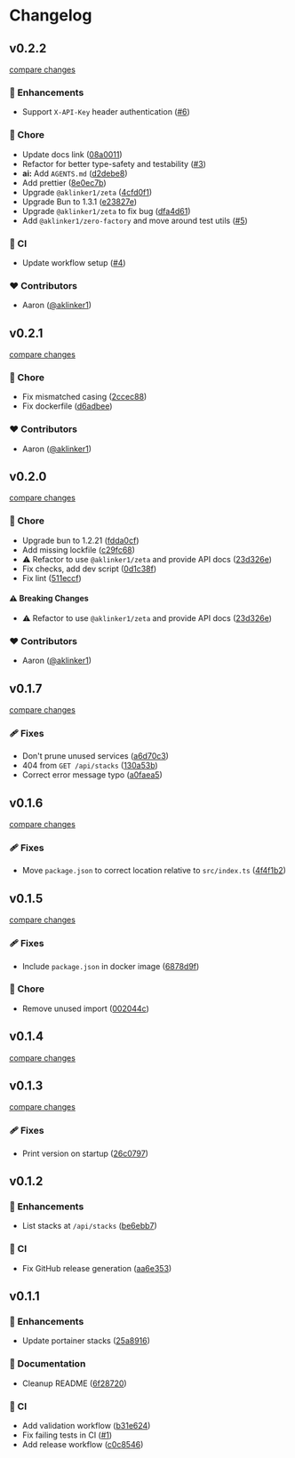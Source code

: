 # Changelog

## v0.2.2

[compare changes](https://github.com/aklinker1/portainer-stack-webhook/compare/v0.2.1...v0.2.2)

### 🚀 Enhancements

- Support `X-API-Key` header authentication ([#6](https://github.com/aklinker1/portainer-stack-webhook/pull/6))

### 🏡 Chore

- Update docs link ([08a0011](https://github.com/aklinker1/portainer-stack-webhook/commit/08a0011))
- Refactor for better type-safety and testability ([#3](https://github.com/aklinker1/portainer-stack-webhook/pull/3))
- **ai:** Add `AGENTS.md` ([d2debe8](https://github.com/aklinker1/portainer-stack-webhook/commit/d2debe8))
- Add prettier ([8e0ec7b](https://github.com/aklinker1/portainer-stack-webhook/commit/8e0ec7b))
- Upgrade `@aklinker1/zeta` ([4cfd0f1](https://github.com/aklinker1/portainer-stack-webhook/commit/4cfd0f1))
- Upgrade Bun to 1.3.1 ([e23827e](https://github.com/aklinker1/portainer-stack-webhook/commit/e23827e))
- Upgrade `@aklinker1/zeta` to fix bug ([dfa4d61](https://github.com/aklinker1/portainer-stack-webhook/commit/dfa4d61))
- Add `@aklinker1/zero-factory` and move around test utils ([#5](https://github.com/aklinker1/portainer-stack-webhook/pull/5))

### 🤖 CI

- Update workflow setup ([#4](https://github.com/aklinker1/portainer-stack-webhook/pull/4))

### ❤️ Contributors

- Aaron ([@aklinker1](https://github.com/aklinker1))

## v0.2.1

[compare changes](https://github.com/aklinker1/portainer-stack-webhook/compare/v0.2.0...v0.2.1)

### 🏡 Chore

- Fix mismatched casing ([2ccec88](https://github.com/aklinker1/portainer-stack-webhook/commit/2ccec88))
- Fix dockerfile ([d6adbee](https://github.com/aklinker1/portainer-stack-webhook/commit/d6adbee))

### ❤️ Contributors

- Aaron ([@aklinker1](https://github.com/aklinker1))

## v0.2.0

[compare changes](https://github.com/aklinker1/portainer-stack-webhook/compare/v0.1.7...v0.2.0)

### 🏡 Chore

- Upgrade bun to 1.2.21 ([fdda0cf](https://github.com/aklinker1/portainer-stack-webhook/commit/fdda0cf))
- Add missing lockfile ([c29fc68](https://github.com/aklinker1/portainer-stack-webhook/commit/c29fc68))
- ⚠️  Refactor to use `@aklinker1/zeta` and provide API docs ([23d326e](https://github.com/aklinker1/portainer-stack-webhook/commit/23d326e))
- Fix checks, add dev script ([0d1c38f](https://github.com/aklinker1/portainer-stack-webhook/commit/0d1c38f))
- Fix lint ([511eccf](https://github.com/aklinker1/portainer-stack-webhook/commit/511eccf))

#### ⚠️ Breaking Changes

- ⚠️  Refactor to use `@aklinker1/zeta` and provide API docs ([23d326e](https://github.com/aklinker1/portainer-stack-webhook/commit/23d326e))

### ❤️ Contributors

- Aaron ([@aklinker1](https://github.com/aklinker1))

## v0.1.7

[compare changes](https://github.com/aklinker1/portainer-stack-webhook/compare/v0.1.6...v0.1.7)

### 🩹 Fixes

- Don't prune unused services ([a6d70c3](https://github.com/aklinker1/portainer-stack-webhook/commit/a6d70c3))
- 404 from `GET /api/stacks` ([130a53b](https://github.com/aklinker1/portainer-stack-webhook/commit/130a53b))
- Correct error message typo ([a0faea5](https://github.com/aklinker1/portainer-stack-webhook/commit/a0faea5))

## v0.1.6

[compare changes](https://github.com/aklinker1/portainer-stack-webhook/compare/v0.1.5...v0.1.6)

### 🩹 Fixes

- Move `package.json` to correct location relative to `src/index.ts` ([4f4f1b2](https://github.com/aklinker1/portainer-stack-webhook/commit/4f4f1b2))

## v0.1.5

[compare changes](https://github.com/aklinker1/portainer-stack-webhook/compare/v0.1.4...v0.1.5)

### 🩹 Fixes

- Include `package.json` in docker image ([6878d9f](https://github.com/aklinker1/portainer-stack-webhook/commit/6878d9f))

### 🏡 Chore

- Remove unused import ([002044c](https://github.com/aklinker1/portainer-stack-webhook/commit/002044c))

## v0.1.4

[compare changes](https://github.com/aklinker1/portainer-stack-webhook/compare/v0.1.3...v0.1.4)

## v0.1.3

[compare changes](https://github.com/aklinker1/portainer-stack-webhook/compare/v0.1.2...v0.1.3)

### 🩹 Fixes

- Print version on startup ([26c0797](https://github.com/aklinker1/portainer-stack-webhook/commit/26c0797))

## v0.1.2

### 🚀 Enhancements

- List stacks at `/api/stacks` ([be6ebb7](https://github.com/aklinker1/portainer-stack-webhook/commit/be6ebb7))

### 🤖 CI

- Fix GitHub release generation ([aa6e353](https://github.com/aklinker1/portainer-stack-webhook/commit/aa6e353))

## v0.1.1

### 🚀 Enhancements

- Update portainer stacks ([25a8916](https://github.com/aklinker1/portainer-stack-webhook/commit/25a8916))

### 📖 Documentation

- Cleanup README ([6f28720](https://github.com/aklinker1/portainer-stack-webhook/commit/6f28720))

### 🤖 CI

- Add validation workflow ([b31e624](https://github.com/aklinker1/portainer-stack-webhook/commit/b31e624))
- Fix failing tests in CI ([#1](https://github.com/aklinker1/portainer-stack-webhook/pull/1))
- Add release workflow ([c0c8546](https://github.com/aklinker1/portainer-stack-webhook/commit/c0c8546))
